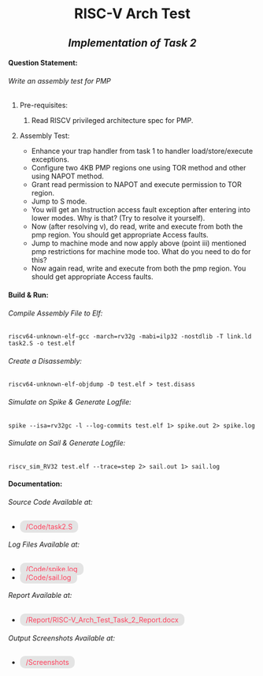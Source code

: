 # <center> RISC-V Arch Test </center>

## *<center> Implementation of Task 2 </center>*

#### Question Statement:

###### *Write an assembly test for PMP*

1. Pre-requisites:
	1. Read RISCV privileged architecture spec for PMP.

2. Assembly Test:
	- Enhance your trap handler from task 1 to handler load/store/execute exceptions.
	-  Configure two 4KB PMP regions one using TOR method and other using NAPOT method.
	- Grant read permission to NAPOT and execute permission to TOR region.
	-  Jump to S mode.
	- You will get an Instruction access fault exception after entering into lower modes. Why is that? (Try to resolve it yourself).
	- Now (after resolving v), do read, write and execute from both the pmp region. You should get appropriate Access faults.
	- Jump to machine mode and now apply above (point iii) mentioned pmp restrictions for machine mode too. What do you  need to do for this?
	- Now again read, write and execute from both the pmp region. You should get appropriate Access faults.

#### Build & Run:

###### *Compile Assembly File to Elf:*

```shell
riscv64-unknown-elf-gcc -march=rv32g -mabi=ilp32 -nostdlib -T link.ld task2.S -o test.elf
```
###### *Create a Disassembly:*

```shell
riscv64-unknown-elf-objdump -D test.elf > test.disass
```

###### *Simulate on Spike & Generate Logfile:*

```shell
spike --isa=rv32gc -l --log-commits test.elf 1> spike.out 2> spike.log
```

###### *Simulate on Sail & Generate Logfile:*

```shell
riscv_sim_RV32 test.elf --trace=step 2> sail.out 1> sail.log
```

#### Documentation:

###### *Source Code Available at:*
-	<span style = 
			"color: rgb(255, 64, 92);
			background: rgb(228, 228, 228);
			padding: 4px 12px;
			border-radius: 10px"
		> /Code/task2.S
	</span>

###### *Log Files Available at:*
-	<span style = 
			"color: rgb(255, 64, 92);
			background: rgb(228, 228, 228);
			padding: 4px 12px;
			border-radius: 10px"
		> /Code/spike.log
	</span>
-	<span style = 
			"color: rgb(255, 64, 92);
			background: rgb(228, 228, 228);
			padding: 4px 12px;
			border-radius: 10px"
		> /Code/sail.log
	</span>

###### *Report Available at:*
-	<span style = 
			"color: rgb(255, 64, 92);
			background: rgb(228, 228, 228);
			padding: 4px 12px;
			border-radius: 10px"
		> /Report/RISC-V_Arch_Test_Task_2_Report.docx
	</span>

###### *Output Screenshots Available at:*
-	<span style = 
			"color: rgb(255, 64, 92);
			background: rgb(228, 228, 228);
			padding: 4px 12px;
			border-radius: 10px"
		> /Screenshots
	</span>